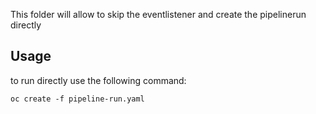 This folder will allow to skip the eventlistener and create the pipelinerun directly

## Usage
to run directly use the following command:

```console
oc create -f pipeline-run.yaml
```

